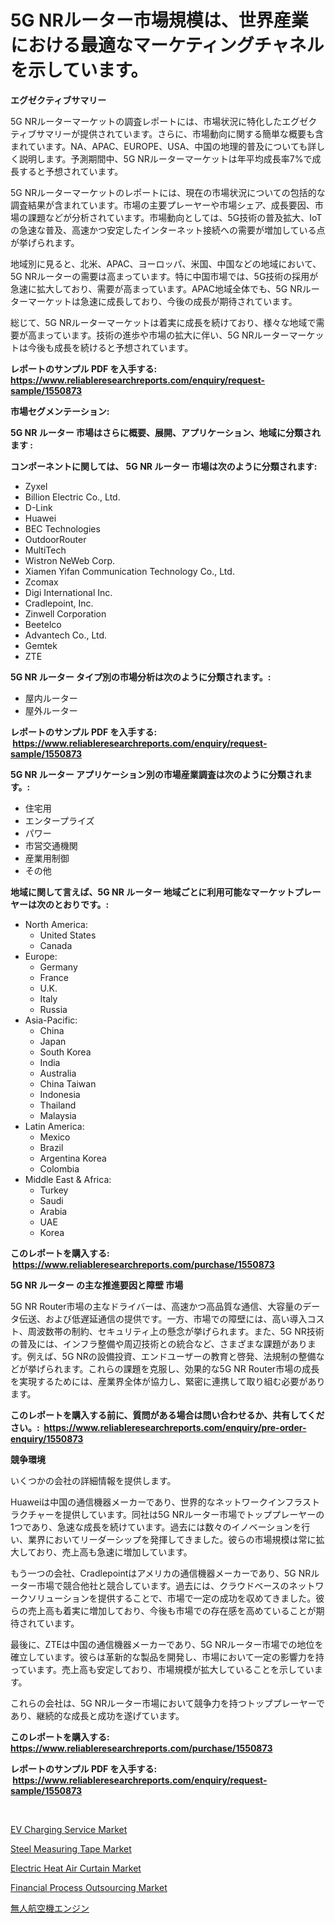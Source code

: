 <p><h1>5G NRルーター市場規模は、世界産業における最適なマーケティングチャネルを示しています。</h1></p><p><strong>エグゼクティブサマリー</strong></p>
<p><p>5G NRルーターマーケットの調査レポートには、市場状況に特化したエグゼクティブサマリーが提供されています。さらに、市場動向に関する簡単な概要も含まれています。NA、APAC、EUROPE、USA、中国の地理的普及についても詳しく説明します。予測期間中、5G NRルーターマーケットは年平均成長率7%で成長すると予想されています。</p><p>5G NRルーターマーケットのレポートには、現在の市場状況についての包括的な調査結果が含まれています。市場の主要プレーヤーや市場シェア、成長要因、市場の課題などが分析されています。市場動向としては、5G技術の普及拡大、IoTの急速な普及、高速かつ安定したインターネット接続への需要が増加している点が挙げられます。</p><p>地域別に見ると、北米、APAC、ヨーロッパ、米国、中国などの地域において、5G NRルーターの需要は高まっています。特に中国市場では、5G技術の採用が急速に拡大しており、需要が高まっています。APAC地域全体でも、5G NRルーターマーケットは急速に成長しており、今後の成長が期待されています。</p><p>総じて、5G NRルーターマーケットは着実に成長を続けており、様々な地域で需要が高まっています。技術の進歩や市場の拡大に伴い、5G NRルーターマーケットは今後も成長を続けると予想されています。</p></p>
<p><strong>レポートのサンプル PDF を入手する: <a href="https://www.reliableresearchreports.com/enquiry/request-sample/1550873">https://www.reliableresearchreports.com/enquiry/request-sample/1550873</a></strong></p>
<p><strong>市場セグメンテーション:</strong></p>
<p><strong> 5G NR ルーター 市場はさらに概要、展開、アプリケーション、地域に分類されます :</strong></p>
<p><strong>コンポーネントに関しては、 5G NR ルーター 市場は次のように分類されます: &nbsp;</strong></p>
<p><ul><li>Zyxel</li><li>Billion Electric Co., Ltd.</li><li>D-Link</li><li>Huawei</li><li>BEC Technologies</li><li>OutdoorRouter</li><li>MultiTech</li><li>Wistron NeWeb Corp.</li><li>Xiamen Yifan Communication Technology Co., Ltd.</li><li>Zcomax</li><li>Digi International Inc.</li><li>Cradlepoint, Inc.</li><li>Zinwell Corporation</li><li>Beetelco</li><li>Advantech Co., Ltd.</li><li>Gemtek</li><li>ZTE</li></ul></p>
<p><strong> 5G NR ルーター タイプ別の市場分析は次のように分類されます。:</strong></p>
<p><ul><li>屋内ルーター</li><li>屋外ルーター</li></ul></p>
<p><strong>レポートのサンプル PDF を入手する: &nbsp;<a href="https://www.reliableresearchreports.com/enquiry/request-sample/1550873">https://www.reliableresearchreports.com/enquiry/request-sample/1550873</a></strong></p>
<p><strong> 5G NR ルーター アプリケーション別の市場産業調査は次のように分類されます。:</strong></p>
<p><ul><li>住宅用</li><li>エンタープライズ</li><li>パワー</li><li>市営交通機関</li><li>産業用制御</li><li>その他</li></ul></p>
<p><strong>地域に関して言えば、5G NR ルーター 地域ごとに利用可能なマーケットプレーヤーは次のとおりです。:</strong></p>
<p><ul>
    <li>
        North America:
        <ul>
            <li>United States</li>
            <li>Canada</li>
        </ul>
    </li>
    <li>
        Europe:
        <ul>
            <li>Germany</li>
            <li>France</li>
            <li>U.K.</li>
            <li>Italy</li>
            <li>Russia</li>
        </ul>
    </li>
    <li>
        Asia-Pacific:
        <ul>
            <li>China</li>
            <li>Japan</li>
            <li>South Korea</li>
            <li>India</li>
            <li>Australia</li>
            <li>China Taiwan</li>
            <li>Indonesia</li>
            <li>Thailand</li>
            <li>Malaysia</li>
        </ul>
    </li>
    <li>
        Latin America:
        <ul>
            <li>Mexico</li>
            <li>Brazil</li>
            <li>Argentina Korea</li>
            <li>Colombia</li>
        </ul>
    </li>
    <li>
        Middle East & Africa:
        <ul>
            <li>Turkey</li>
            <li>Saudi</li>
            <li>Arabia</li>
            <li>UAE</li>
            <li>Korea</li>
        </ul>
    </li>
    </ul></p>
<p><strong>このレポートを購入する: &nbsp;<a href="https://www.reliableresearchreports.com/purchase/1550873">https://www.reliableresearchreports.com/purchase/1550873</a></strong></p>
<p><strong>5G NR ルーター の主な推進要因と障壁 市場</strong></p>
<p><p>5G NR Router市場の主なドライバーは、高速かつ高品質な通信、大容量のデータ伝送、および低遅延通信の提供です。一方、市場での障壁には、高い導入コスト、周波数帯の制約、セキュリティ上の懸念が挙げられます。また、5G NR技術の普及には、インフラ整備や周辺技術との統合など、さまざまな課題があります。例えば、5G NRの設備投資、エンドユーザーの教育と啓発、法規制の整備などが挙げられます。これらの課題を克服し、効果的な5G NR Router市場の成長を実現するためには、産業界全体が協力し、緊密に連携して取り組む必要があります。</p></p>
<p><strong>このレポートを購入する前に、質問がある場合は問い合わせるか、共有してください。:&nbsp; <a href="https://www.reliableresearchreports.com/enquiry/pre-order-enquiry/1550873">https://www.reliableresearchreports.com/enquiry/pre-order-enquiry/1550873</a></strong></p>
<p><strong>競争環境</strong></p>
<p><p>いくつかの会社の詳細情報を提供します。</p><p>Huaweiは中国の通信機器メーカーであり、世界的なネットワークインフラストラクチャーを提供しています。同社は5G NRルーター市場でトッププレーヤーの1つであり、急速な成長を続けています。過去には数々のイノベーションを行い、業界においてリーダーシップを発揮してきました。彼らの市場規模は常に拡大しており、売上高も急速に増加しています。</p><p>もう一つの会社、Cradlepointはアメリカの通信機器メーカーであり、5G NRルーター市場で競合他社と競合しています。過去には、クラウドベースのネットワークソリューションを提供することで、市場で一定の成功を収めてきました。彼らの売上高も着実に増加しており、今後も市場での存在感を高めていることが期待されています。</p><p>最後に、ZTEは中国の通信機器メーカーであり、5G NRルーター市場での地位を確立しています。彼らは革新的な製品を開発し、市場において一定の影響力を持っています。売上高も安定しており、市場規模が拡大していることを示しています。</p><p>これらの会社は、5G NRルーター市場において競争力を持つトッププレーヤーであり、継続的な成長と成功を遂げています。</p></p>
<p><strong>このレポートを購入する: &nbsp; <a href="https://www.reliableresearchreports.com/purchase/1550873">https://www.reliableresearchreports.com/purchase/1550873</a></strong></p>
<p><strong>レポートのサンプル PDF を入手する: &nbsp;<a href="https://www.reliableresearchreports.com/enquiry/request-sample/1550873">https://www.reliableresearchreports.com/enquiry/request-sample/1550873</a></strong><strong></strong></p>
<p>&nbsp;</p>
<p><p><a href="https://issuu.com/reportprime-2/docs/ev-charging-service-market-size-2030.pptx">EV Charging Service Market</a></p><p><a href="https://view.publitas.com/reportprime-1/steel-measuring-tape-market-provides-a-comprehensive-analysis-including-a-macro-overview-of-the-market-as-well-as-micro-details-such-as-market-size-and-competitive-landscape/">Steel Measuring Tape Market</a></p><p><a href="https://github.com/julyju69/Market-Research-Report-List-2/blob/main/electric-heat-air-curtain-market.md">Electric Heat Air Curtain Market</a></p><p><a href="https://issuu.com/reportprime-2/docs/financial-process-outsourcing-market-size-2030.ppt">Financial Process Outsourcing Market</a></p><p><a href="https://github.com/CloydAbbott2023/Market-Research-Report-List-1/blob/main/85274676835.md">無人航空機エンジン</a></p></p>
